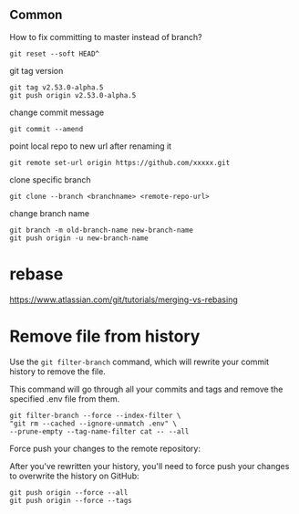 ## Common

How to fix committing to master instead of branch?

```
git reset --soft HEAD^
```

git tag version

```
git tag v2.53.0-alpha.5
git push origin v2.53.0-alpha.5
```

change commit message

```
git commit --amend
```

point local repo to new url after renaming it

```
git remote set-url origin https://github.com/xxxxx.git
```

clone specific branch

```
git clone --branch <branchname> <remote-repo-url>
```

change branch name

```
git branch -m old-branch-name new-branch-name
git push origin -u new-branch-name
```

# rebase

https://www.atlassian.com/git/tutorials/merging-vs-rebasing

# Remove file from history
Use the `git filter-branch` command, which will rewrite your commit history to remove the file.

This command will go through all your commits and tags and remove the specified .env file from them.

```
git filter-branch --force --index-filter \
"git rm --cached --ignore-unmatch .env" \
--prune-empty --tag-name-filter cat -- --all
```

Force push your changes to the remote repository:

After you've rewritten your history, you'll need to force push your changes to overwrite the history on GitHub:
```
git push origin --force --all
git push origin --force --tags
```
